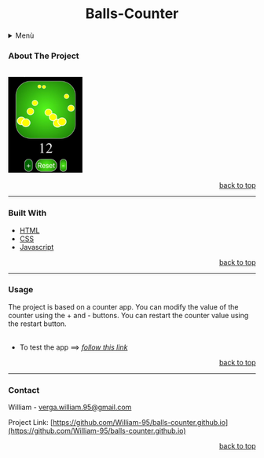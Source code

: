# <h1 align=center><a name="0">**Balls-Counter**</a></h1>

<details>
  <summary>Menù</summary>
 <ol>
   <li><a href="#1">About The Project</a></li>
  <li><a href="#2">Built With</a></li>
  <li><a href="#3">Usage</a></li>
  <li><a href="#4">Contant</a></li>
 </ol>
</details>

### <a name="1">About The Project</a>
<br/>
<img src="img/screen.jpeg" width="30%">

<p align=right><a href="#0">back to top</a></p>

---

### <a name="2">Built With</a>

- [HTML](https://www.w3schools.com/html/html_intro.asp)
- [CSS](https://www.w3schools.com/css/css_intro.asp)
- [Javascript](https://www.javascript.com/)

<p align=right><a href="#0">back to top</a></p>

---

### <a name="3">Usage</a>

The project is based on a counter app.
You can modify the value of the counter using the + and - buttons.
You can restart the counter value using the restart button.
<br/>
<br/>
- To test the app ==>
_[follow this link](https://balls-counter.netlify.app/)_

<p align=right><a href="#0">back to top</a></p>

---

### <a name="4">Contact</a>

William - verga.william.95@gmail.com

Project Link: [https://github.com/William-95/balls-counter.github.io](https://github.com/William-95/balls-counter.github.io)

<p align=right><a href="#0">back to top</a></p>
